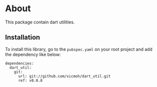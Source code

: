 # About

This package contain dart utilities.

## Installation

To install this library, go to the `pubspec.yaml` on your root
project and add the dependency like below: 

```
dependencies:
  dart_util:
    git:
      url: git://github.com/vicmoh/dart_util.git
      ref: v0.0.8
```
